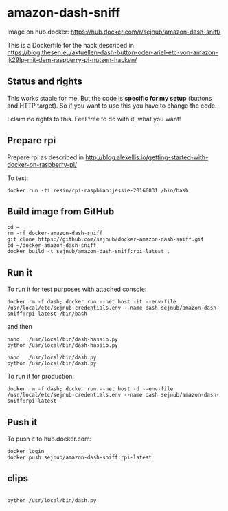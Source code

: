 # amazon-dash-sniff

Image on hub.docker: https://hub.docker.com/r/sejnub/amazon-dash-sniff/

This is a Dockerfile for the hack described in https://blog.thesen.eu/aktuellen-dash-button-oder-ariel-etc-von-amazon-jk29lp-mit-dem-raspberry-pi-nutzen-hacken/


## Status and rights
This works stable for me. But the code is **specific for my setup** (buttons and HTTP target). 
So if you want to use this you have to change the code. 

I claim no rights to this. Feel free to do with it, what you want!


## Prepare rpi
Prepare rpi as described in http://blog.alexellis.io/getting-started-with-docker-on-raspberry-pi/

To test: 
```
docker run -ti resin/rpi-raspbian:jessie-20160831 /bin/bash
```

## Build image from GitHub

```
cd ~
rm -rf docker-amazon-dash-sniff
git clone https://github.com/sejnub/docker-amazon-dash-sniff.git
cd ~/docker-amazon-dash-sniff 
docker build -t sejnub/amazon-dash-sniff:rpi-latest .
```

## Run it

To run it for test purposes with attached console:
```
docker rm -f dash; docker run --net host -it --env-file /usr/local/etc/sejnub-credentials.env --name dash sejnub/amazon-dash-sniff:rpi-latest /bin/bash
```
and then
````
nano   /usr/local/bin/dash-hassio.py
python /usr/local/bin/dash-hassio.py

nano   /usr/local/bin/dash.py
python /usr/local/bin/dash.py

````


To run it for production:
```
docker rm -f dash; docker run --net host -d --env-file /usr/local/etc/sejnub-credentials.env --name dash sejnub/amazon-dash-sniff:rpi-latest
```

## Push it

To push it to hub.docker.com:
```
docker login
docker push sejnub/amazon-dash-sniff:rpi-latest
```

## clips

```

python /usr/local/bin/dash.py

```
